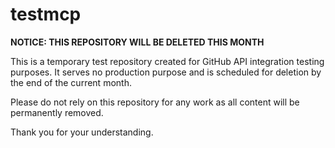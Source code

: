 # testmcp

**NOTICE: THIS REPOSITORY WILL BE DELETED THIS MONTH**

This is a temporary test repository created for GitHub API integration testing purposes. It serves no production purpose and is scheduled for deletion by the end of the current month.

Please do not rely on this repository for any work as all content will be permanently removed.

Thank you for your understanding.